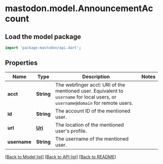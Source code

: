 # mastodon.model.AnnouncementAccount

## Load the model package
```dart
import 'package:mastodon/api.dart';
```

## Properties
Name | Type | Description | Notes
------------ | ------------- | ------------- | -------------
**acct** | **String** | The webfinger acct: URI of the mentioned user. Equivalent to `username` for local users, or `username@domain` for remote users. | 
**id** | **String** | The account ID of the mentioned user. | 
**url** | [**Uri**](Uri.md) | The location of the mentioned user's profile. | 
**username** | **String** | The username of the mentioned user. | 

[[Back to Model list]](../README.md#documentation-for-models) [[Back to API list]](../README.md#documentation-for-api-endpoints) [[Back to README]](../README.md)


